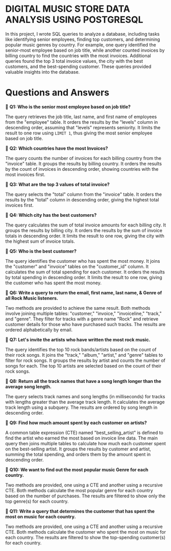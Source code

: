 # DIGITAL MUSIC STORE DATA ANALYSIS USING POSTGRESQL

In this project, I wrote SQL queries to analyze a database, including tasks like identifying senior employees, finding top customers, and determining popular music genres by country. For example, one query identified the senior-most employee based on job title, while another counted invoices by billing country to find the countries with the most invoices. Additional queries found the top 3 total invoice values, the city with the best customers, and the best-spending customer. These queries provided valuable insights into the database.

# Questions and Answers

🔎 **Q1: Who is the senior most employee based on job title?** 

The query retrieves the job title, last name, and first name of employees from the "employee" table. It orders the results by the "levels" column in descending order, assuming that "levels" represents seniority. It limits the result to one row using `LIMIT 1`, thus giving the most senior employee based on job title.

🔎 **Q2: Which countries have the most Invoices?**

The query counts the number of invoices for each billing country from the "invoice" table. It groups the results by billing country. It orders the results by the count of invoices in descending order, showing countries with the most invoices first.

🔎 **Q3: What are the top 3 values of total invoice?**

The query selects the "total" column from the "invoice" table. It orders the results by the "total" column in descending order, giving the highest total invoices first.

🔎 **Q4: Which city has the best customers?**

The query calculates the sum of total invoice amounts for each billing city. It groups the results by billing city. It orders the results by the sum of invoice totals in descending order. It limits the result to one row, giving the city with the highest sum of invoice totals.

🔎 **Q5: Who is the best customer?**

The query identifies the customer who has spent the most money. It joins the "customer" and "invoice" tables on the "customer_id" column. It calculates the sum of total spending for each customer. It orders the results by total spending in descending order. It limits the result to one row, giving the customer who has spent the most money.

🔎 **Q6: Write a query to return the email, first name, last name, & Genre of all Rock Music listeners.**

Two methods are provided to achieve the same result. Both methods involve joining multiple tables: "customer," "invoice," "invoiceline," "track," and "genre". They filter for tracks with a genre name "Rock" and retrieve customer details for those who have purchased such tracks. The results are ordered alphabetically by email.

🔎 **Q7: Let's invite the artists who have written the most rock music.**

The query identifies the top 10 rock bands/artists based on the count of their rock songs. It joins the "track," "album," "artist," and "genre" tables to filter for rock songs. It groups the results by artist and counts the number of songs for each. The top 10 artists are selected based on the count of their rock songs.

🔎 **Q8: Return all the track names that have a song length longer than the average song length.**

The query selects track names and song lengths (in milliseconds) for tracks with lengths greater than the average track length. It calculates the average track length using a subquery. The results are ordered by song length in descending order.

🔎 **Q9: Find how much amount spent by each customer on artists?**

A common table expression (CTE) named "best_selling_artist" is defined to find the artist who earned the most based on invoice line data. The main query then joins multiple tables to calculate how much each customer spent on the best-selling artist. It groups the results by customer and artist, summing the total spending, and orders them by the amount spent in descending order.

🔎 **Q10: We want to find out the most popular music Genre for each country.**

Two methods are provided, one using a CTE and another using a recursive CTE. Both methods calculate the most popular genre for each country based on the number of purchases. The results are filtered to show only the top genre(s) for each country.

🔎 **Q11: Write a query that determines the customer that has spent the most on music for each country.**

Two methods are provided, one using a CTE and another using a recursive CTE. Both methods calculate the customer who spent the most on music for each country. The results are filtered to show the top-spending customer(s) for each country.

